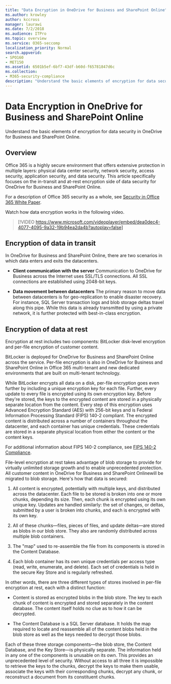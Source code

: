 ```yaml
---
title: "Data Encryption in OneDrive for Business and SharePoint Online"
ms.author: krowley
author: kccross
manager: laurawi
ms.date: 7/2/2018
ms.audience: ITPro
ms.topic: overview
ms.service: O365-seccomp
localization_priority: Normal
search.appverid: 
- SPO160
- MET150
ms.assetid: 6501b5ef-6bf7-43df-b60d-f65781847d6c
ms.collection:
- M365-security-compliance
description: "Understand the basic elements of encryption for data security in OneDrive for Business and SharePoint Online."
---
```


# Data Encryption in OneDrive for Business and SharePoint Online

Understand the basic elements of encryption for data security in OneDrive for Business and SharePoint Online.
  
## Overview

Office 365 is a highly secure environment that offers extensive protection in multiple layers: physical data center security, network security, access security, application security, and data security. This article specifically focuses on the in-transit and at-rest encryption side of data security for OneDrive for Business and SharePoint Online.
  
For a description of Office 365 security as a whole, see [Security in Office 365 White Paper](https://go.microsoft.com/fwlink/p/?LinkId=270895).
  
Watch how data encryption works in the following video.
  
> [!VIDEO https://www.microsoft.com/videoplayer/embed/dea0dec4-4077-4095-9a32-19b94ea2da4b?autoplay=false]
  
## Encryption of data in transit

In OneDrive for Business and SharePoint Online, there are two scenarios in which data enters and exits the datacenters.
  
- **Client communication with the server** Communication to OneDrive for Business across the Internet uses SSL/TLS connections. All SSL connections are established using 2048-bit keys. 
    
- **Data movement between datacenters** The primary reason to move data between datacenters is for geo-replication to enable disaster recovery. For instance, SQL Server transaction logs and blob storage deltas travel along this pipe. While this data is already transmitted by using a private network, it is further protected with best-in-class encryption. 
    
## Encryption of data at rest

Encryption at rest includes two components: BitLocker disk-level encryption and per-file encryption of customer content.
  
BitLocker is deployed for OneDrive for Business and SharePoint Online across the service. Per-file encryption is also in OneDrive for Business and SharePoint Online in Office 365 multi-tenant and new dedicated environments that are built on multi-tenant technology.
  
While BitLocker encrypts all data on a disk, per-file encryption goes even further by including a unique encryption key for each file. Further, every update to every file is encrypted using its own encryption key. Before they're stored, the keys to the encrypted content are stored in a physically separate location from the content. Every step of this encryption uses Advanced Encryption Standard (AES) with 256-bit keys and is Federal Information Processing Standard (FIPS) 140-2 compliant. The encrypted content is distributed across a number of containers throughout the datacenter, and each container has unique credentials. These credentials are stored in a separate physical location from either the content or the content keys.
  
For additional information about FIPS 140-2 compliance, see [FIPS 140-2 Compliance](https://go.microsoft.com/fwlink/?LinkId=517625).
  
File-level encryption at rest takes advantage of blob storage to provide for virtually unlimited storage growth and to enable unprecedented protection. All customer content in OneDrive for Business and SharePoint Onlinewill be migrated to blob storage. Here's how that data is secured:
  
1. All content is encrypted, potentially with multiple keys, and distributed across the datacenter. Each file to be stored is broken into one or more chunks, depending its size. Then, each chunk is encrypted using its own unique key. Updates are handled similarly: the set of changes, or deltas, submitted by a user is broken into chunks, and each is encrypted with its own key.
    
2. All of these chunks—files, pieces of files, and update deltas—are stored as blobs in our blob store. They also are randomly distributed across multiple blob containers.
    
3. The "map" used to re-assemble the file from its components is stored in the Content Database.
    
4. Each blob container has its own unique credentials per access type (read, write, enumerate, and delete). Each set of credentials is held in the secure Key Store and is regularly refreshed.
    
In other words, there are three different types of stores involved in per-file encryption at rest, each with a distinct function:
  
- Content is stored as encrypted blobs in the blob store. The key to each chunk of content is encrypted and stored separately in the content database. The content itself holds no clue as to how it can be decrypted.
    
- The Content Database is a SQL Server database. It holds the map required to locate and reassemble all of the content blobs held in the blob store as well as the keys needed to decrypt those blobs.
    
Each of these three storage components—the blob store, the Content Database, and the Key Store—is physically separate. The information held in any one of the components is unusable on its own. This provides an unprecedented level of security. Without access to all three it is impossible to retrieve the keys to the chunks, decrypt the keys to make them usable, associate the keys with their corresponding chunks, decrypt any chunk, or reconstruct a document from its constituent chunks.
  


